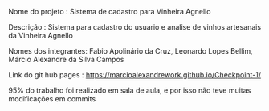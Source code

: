 Nome do projeto : Sistema de cadastro para Vinheira Agnello


Descrição : Sistema para cadastro do usuario e analise de vinhos artesanais da Vinheira Agnello 


Nomes dos integrantes: Fabio Apolinário da Cruz, Leonardo Lopes Bellim, Márcio Alexandre da Silva Campos


Link do git hub pages : https://marcioalexandrework.github.io/Checkpoint-1/


95% do trabalho foi realizado em sala de aula, e por isso não teve muitas modificações em commits
